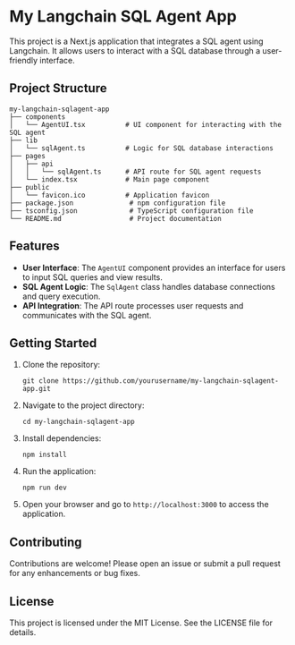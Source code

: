 # My Langchain SQL Agent App

This project is a Next.js application that integrates a SQL agent using Langchain. It allows users to interact with a SQL database through a user-friendly interface.

## Project Structure

```
my-langchain-sqlagent-app
├── components
│   └── AgentUI.tsx          # UI component for interacting with the SQL agent
├── lib
│   └── sqlAgent.ts          # Logic for SQL database interactions
├── pages
│   ├── api
│   │   └── sqlAgent.ts      # API route for SQL agent requests
│   └── index.tsx            # Main page component
├── public
│   └── favicon.ico          # Application favicon
├── package.json              # npm configuration file
├── tsconfig.json             # TypeScript configuration file
└── README.md                 # Project documentation
```

## Features

- **User Interface**: The `AgentUI` component provides an interface for users to input SQL queries and view results.
- **SQL Agent Logic**: The `SqlAgent` class handles database connections and query execution.
- **API Integration**: The API route processes user requests and communicates with the SQL agent.

## Getting Started

1. Clone the repository:
   ```
   git clone https://github.com/yourusername/my-langchain-sqlagent-app.git
   ```

2. Navigate to the project directory:
   ```
   cd my-langchain-sqlagent-app
   ```

3. Install dependencies:
   ```
   npm install
   ```

4. Run the application:
   ```
   npm run dev
   ```

5. Open your browser and go to `http://localhost:3000` to access the application.

## Contributing

Contributions are welcome! Please open an issue or submit a pull request for any enhancements or bug fixes.

## License

This project is licensed under the MIT License. See the LICENSE file for details.